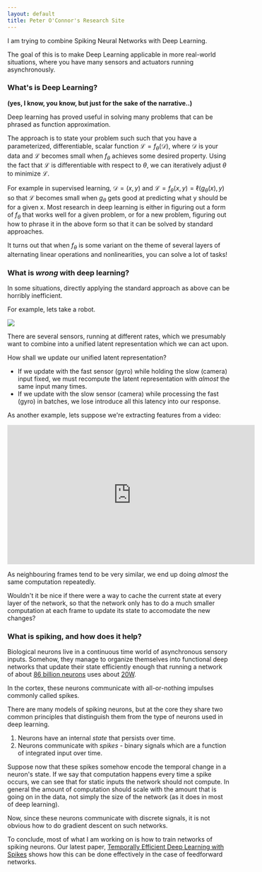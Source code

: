 ```yaml
---
layout: default
title: Peter O'Connor's Research Site
---
```


I am trying to combine Spiking Neural Networks with Deep Learning.

The goal of this is to make Deep Learning applicable in more real-world situations, where you have many sensors and actuators running asynchronously.


### What's is Deep Learning? 
**(yes, I know, you know, but just for the sake of the narrative..)**

Deep learning has proved useful in solving many problems that can be phrased as function approximation.  

The approach is to state your problem such such that you have a parameterized, differentiable, scalar function $\mathcal L = f_\theta(\mathcal D)$, where $\mathcal D$ is your data and $\mathcal L$ becomes small when $f_\theta$ achieves some desired property.  Using the fact that $\mathcal L$ is differentiable with respect to $\theta$, we can iteratively adjust $\theta$ to minimize $\mathcal L$.  

For example in supervised learning, $\mathcal D = (x, y)$ and $\mathcal L = f_\theta(x, y) = \ell(g_\theta(x), y)$ so that $\mathcal L$ becomes small when $g_\theta$ gets good at predicting what y should be for a given x.  Most research in deep learning is either in figuring out a form of $f_\theta$ that works well for a given problem, or for a new problem, figuring out how to phrase it in the above form so that it can be solved by standard approaches.

It turns out that when $f_\theta$ is some variant on the theme of several layers of alternating linear operations and nonlinearities, you can solve a lot of tasks!

### What is *wrong* with deep learning?

In some situations, directly applying the standard approach as above can be horribly inefficient.  

For example, lets take a robot.

![](https://docs.google.com/drawings/d/e/2PACX-1vRIiayLadNEzjohN9D1n6i8PupdBdbpCTfHjIDDdiiB8HtYpq6lvGAoyOKcyUYecYXoJHAsGcrUZ2nW/pub?w=721&h=188)

There are several sensors, running at different rates, which we presumably want to combine into a unified latent representation which we can act upon.  

How shall we update our unified latent representation?

- If we update with the fast sensor (gyro) while holding the slow (camera) input fixed, we must recompute the latent representation with *almost* the same input many times.
- If we update with the slow sensor (camera) while processing the fast (gyro) in batches, we lose introduce all this latency into our response.

As another example, lets suppose we're extracting features from a video:

<iframe width="560" height="315" src="https://www.youtube.com/embed/1i9wgX_JN54" frameborder="0" allowfullscreen></iframe>

As neighbouring frames tend to be very similar, we end up doing *almost* the same computation repeatedly.

Wouldn't it be nice if there were a way to cache the current state at every layer of the network, so that the network only has to do a much smaller computation at each frame to update its state to accomodate the new changes?


### What is spiking, and how does it help?

Biological neurons live in a continuous time world of asynchronous sensory inputs.  Somehow, they manage to organize themselves into functional deep networks that update their state efficiently enough that running a network of about [86 billion neurons](https://en.wikipedia.org/wiki/List_of_animals_by_number_of_neurons#Whole_nervous_system) uses about [20W](https://hypertextbook.com/facts/2001/JacquelineLing.shtml).  

In the cortex, these neurons communicate with all-or-nothing impulses commonly called spikes.

There are many models of spiking neurons, but at the core they share two common principles that distinguish them from the type of neurons used in deep learning.
1) Neurons have an internal *state* that persists over time.
2) Neurons communicate with *spikes* - binary signals which are a function of integrated input over time.  

Suppose now that these spikes somehow encode the temporal change in a neuron's state.  If we say that computation happens every time a spike occurs, we can see that for static inputs the network should not compute.  In general the amount of computation should scale with the amount that is going on in the data, not simply the size of the network (as it does in most of deep learning).  

Now, since these neurons communicate with discrete signals, it is not obvious how to do gradient descent on such networks.  

To conclude, most of what I am working on is how to train networks of spiking neurons.  Our latest paper, [Temporally Efficient Deep Learning with Spikes](https://arxiv.org/abs/1706.04159) shows how this can be done effectively in the case of feedforward networks.  


<br><br><br>
